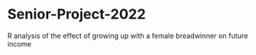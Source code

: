 # Senior-Project-2022
R analysis of the effect of growing up with a female breadwinner on future income 
